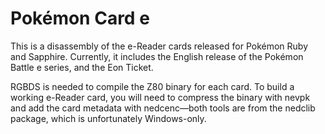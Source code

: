 Pokémon Card e
=========

This is a disassembly of the e-Reader cards released for Pokémon Ruby and Sapphire. Currently, it includes the English release of the Pokémon Battle e series, and the Eon Ticket.

RGBDS is needed to compile the Z80 binary for each card. To build a working e-Reader card, you will need to compress the binary with nevpk and add the card metadata with nedcenc—both tools are from the nedclib package, which is unfortunately Windows-only.